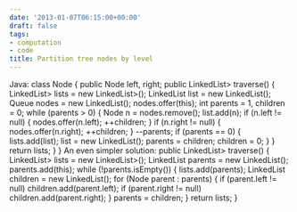 ```yaml
---
date: '2013-01-07T06:15:00+00:00'
draft: false
tags:
- computation
- code
title: Partition tree nodes by level
---
```


Java: class Node { public Node left, right; public LinkedList> traverse() { LinkedList> lists = new LinkedList>(); LinkedList list = new LinkedList(); Queue nodes = new LinkedList(); nodes.offer(this); int parents = 1, children = 0; while (parents > 0) { Node n = nodes.remove(); list.add(n); if (n.left != null) { nodes.offer(n.left); ++children; } if (n.right != null) { nodes.offer(n.right); ++children; } \--parents; if (parents == 0) { lists.add(list); list = new LinkedList(); parents = children; children = 0; } } return lists; } } An even simpler solution: public LinkedList> traverse() { LinkedList> lists = new LinkedList>(); LinkedList parents = new LinkedList(); parents.add(this); while (!parents.isEmpty()) { lists.add(parents); LinkedList children = new LinkedList(); for (Node parent : parents) { if (parent.left != null) children.add(parent.left); if (parent.right != null) children.add(parent.right); } parents = children; } return lists; }

